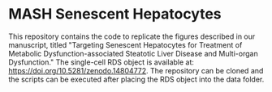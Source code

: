 # MASH Senescent Hepatocytes
This repository contains the code to replicate the figures described in our manuscript, titled "Targeting Senescent Hepatocytes for Treatment of
Metabolic Dysfunction-associated Steatotic Liver Disease and Multi-organ Dysfunction." The single-cell RDS object is available at: https://doi.org/10.5281/zenodo.14804772.
The repository can be cloned and the scripts can be executed after placing the RDS object into the data folder. 
